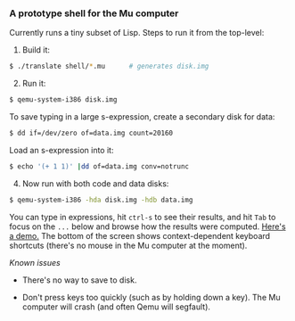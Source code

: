 ### A prototype shell for the Mu computer

Currently runs a tiny subset of Lisp. Steps to run it from the top-level:

1. Build it:
```sh
$ ./translate shell/*.mu      # generates disk.img
```

2. Run it:
```sh
$ qemu-system-i386 disk.img
```

To save typing in a large s-expression, create a secondary disk for data:
```sh
$ dd if=/dev/zero of=data.img count=20160
```

Load an s-expression into it:
```sh
$ echo '(+ 1 1)' |dd of=data.img conv=notrunc
```

4. Now run with both code and data disks:
```sh
$ qemu-system-i386 -hda disk.img -hdb data.img
```

You can type in expressions, hit `ctrl-s` to see their results, and hit `Tab`
to focus on the `...` below and browse how the results were computed. [Here's
a demo.](https://archive.org/details/akkartik-2min-2021-02-24) The bottom of
the screen shows context-dependent keyboard shortcuts (there's no mouse in the
Mu computer at the moment).

*Known issues*

* There's no way to save to disk.

* Don't press keys too quickly (such as by holding down a key). The Mu
  computer will crash (and often Qemu will segfault).
